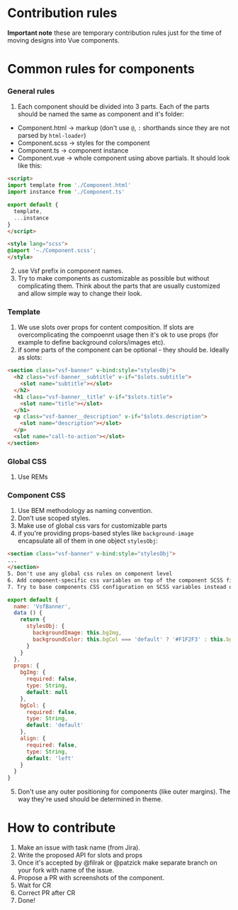 # Contribution rules

**Important note** these are temporary contribution rules just for the time of moving designs into Vue components.

# Common rules for components

### General rules

1. Each component should be divided into 3 parts. Each of the parts should be named the same as component and it's folder:
  - Component.html -> markup (don't use `@`, `:` shorthands since they are not parsed by `html-loader`)
  - Component.scss ->  styles for the component
  - Component.ts -> component instance
  - Component.vue -> whole component using above partials. It should look like this:
````html
<script>
import template from './Component.html'
import instance from './Component.ts'

export default {
  template,
  ...instance
}
</script>

<style lang="scss">
@import '~./Component.scss';
</style>
````
2. use Vsf prefix in component names.
3. Try to make components as customizable as possible but without complicating them. Think about the parts that are usually customized and allow simple way to change their look.

### Template

1. We use slots over props for content composition. If slots are overcomplicating the compoennt usage then it's ok to use props (for example to define background colors/images etc).
2. if some parts of the component can be optional - they should be. Ideally as slots:
````html
<section class="vsf-banner" v-bind:style="stylesObj">
  <h2 class="vsf-banner__subtitle" v-if="$slots.subtitle">
    <slot name="subtitle"></slot>
  </h2>
  <h1 class="vsf-banner__title" v-if="$slots.title">
    <slot name="title"></slot>
  </h1>
  <p class="vsf-banner__description" v-if="$slots.description">
    <slot name="description"></slot>
  </p>
  <slot name="call-to-action"></slot>
</section>
````


### Global CSS
1. Use REMs

### Component CSS 

1. Use BEM methodology as naming convention.
2. Don't use scoped styles.
3. Make use of global css vars for customizable parts
4. if you're providing props-based styles like `background-image` encapsulate all of them in one object `stylesObj`:
````html
<section class="vsf-banner" v-bind:style="stylesObj">
...
</section>
5. Don't use any global css rules on component level
6. Add component-specific css variables on top of the component SCSS file. Try to use global CSS rules inside them if possible.
7. Try to base components CSS configuration on SCSS variables instead of requirement for overriding styles.
````
````js
export default {
  name: 'VsfBanner',
  data () {
    return {
      stylesObj: {
        backgroundImage: this.bgImg,
        backgroundColor: this.bgCol === 'default' ? '#F1F2F3' : this.bgCol
      }
    }
  },
  props: {
    bgImg: {
      required: false,
      type: String,
      default: null
    },
    bgCol: {
      required: false,
      type: String,
      default: 'default'
    },
    align: {
      required: false,
      type: String,
      default: 'left'
    }
  }
}
````
5. Don't use any outer positioning for components (like outer margins). The way they're used should be determined in theme.

# How to contribute
1. Make an issue with task name (from Jira).
2. Write the proposed API for slots and props
3. Once it's accepted by @filrak or @patzick make separate branch on your fork with name of the issue.
4. Propose a PR with screenshots of the component.
5. Wait for CR
6. Correct PR after CR
7. Done!
